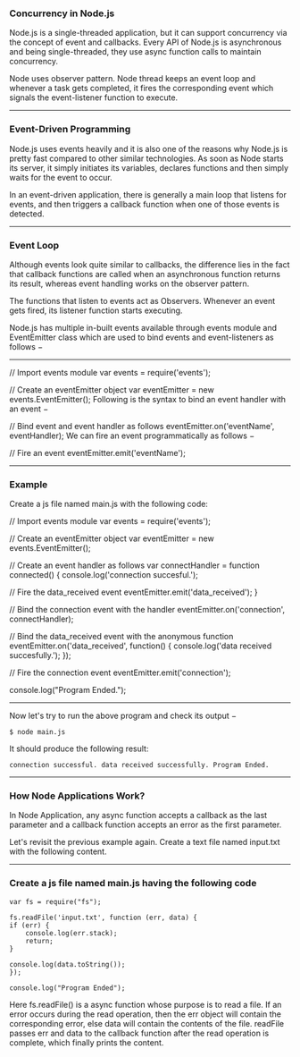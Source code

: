 ### Concurrency in Node.js

Node.js is a single-threaded application, but it can support concurrency via the concept of event and callbacks. Every API of Node.js is asynchronous and being single-threaded, they use async function calls to maintain concurrency.

Node uses observer pattern. Node thread keeps an event loop and whenever a task gets completed, it fires the corresponding event which signals the event-listener function to execute.

---

### Event-Driven Programming

Node.js uses events heavily and it is also one of the reasons why Node.js is pretty fast compared to other similar technologies. As soon as Node starts its server, it simply initiates its variables, declares functions and then simply waits for the event to occur.

In an event-driven application, there is generally a main loop that listens for events, and then triggers a callback function when one of those events is detected.

---

### Event Loop

Although events look quite similar to callbacks, the difference lies in the fact that callback functions are called when an asynchronous function returns its result, whereas event handling works on the observer pattern.

The functions that listen to events act as Observers. Whenever an event gets fired, its listener function starts executing.

Node.js has multiple in-built events available through events module and EventEmitter class which are used to bind events and event-listeners as follows −

---

// Import events module
var events = require('events');

// Create an eventEmitter object
var eventEmitter = new events.EventEmitter();
Following is the syntax to bind an event handler with an event −

// Bind event and event handler as follows
eventEmitter.on('eventName', eventHandler);
We can fire an event programmatically as follows −

// Fire an event
eventEmitter.emit('eventName');

---

### Example

Create a js file named main.js with the following code:

// Import events module
var events = require('events');

// Create an eventEmitter object
var eventEmitter = new events.EventEmitter();

// Create an event handler as follows
var connectHandler = function connected() {
console.log('connection succesful.');

// Fire the data_received event
eventEmitter.emit('data_received');
}

// Bind the connection event with the handler
eventEmitter.on('connection', connectHandler);

// Bind the data_received event with the anonymous function
eventEmitter.on('data_received', function() {
console.log('data received succesfully.');
});

// Fire the connection event
eventEmitter.emit('connection');

console.log("Program Ended.");

---

Now let's try to run the above program and check its output −

`$ node main.js`

It should produce the following result:

`connection successful. data received successfully. Program Ended.`

---

### How Node Applications Work?

In Node Application, any async function accepts a callback as the last parameter and a callback function accepts an error as the first parameter.

Let's revisit the previous example again. Create a text file named input.txt with the following content.

---

### Create a js file named main.js having the following code

```
var fs = require("fs");

fs.readFile('input.txt', function (err, data) {
if (err) {
    console.log(err.stack);
    return;
}

console.log(data.toString());
});

console.log("Program Ended");
```

Here fs.readFile() is a async function whose purpose is to read a file. If an error occurs during the read operation,
then the err object will contain the corresponding error, else data will contain the contents of the file. readFile passes err and data to the callback function after the read operation is complete, which finally prints the content.
